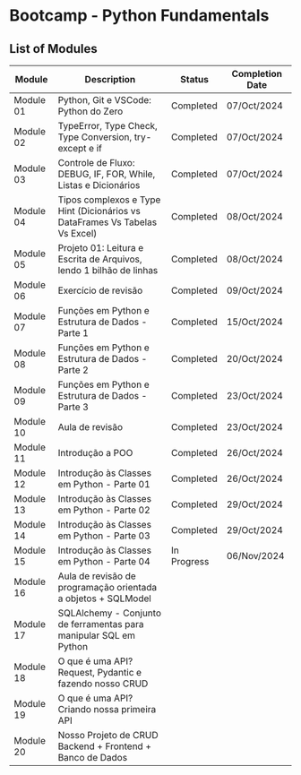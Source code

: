 # Bootcamp - Python Fundamentals

## List of Modules

| Module    | Description                                                                 | Status    | Completion Date |
|-----------|-----------------------------------------------------------------------------|-----------| ----------------|
| Module 01 | Python, Git e VSCode: Python do Zero                                        | Completed | 07/Oct/2024     |
| Module 02 | TypeError, Type Check, Type Conversion, try-except e if                     | Completed | 07/Oct/2024     |
| Module 03 | Controle de Fluxo: DEBUG, IF, FOR, While, Listas e Dicionários              | Completed | 07/Oct/2024     |
| Module 04 | Tipos complexos e Type Hint (Dicionários vs DataFrames Vs Tabelas Vs Excel) | Completed | 08/Oct/2024     |
| Module 05 | Projeto 01: Leitura e Escrita de Arquivos, lendo 1 bilhão de linhas         | Completed | 08/Oct/2024     |
| Module 06 | Exercício de revisão                                                        | Completed | 09/Oct/2024     |
| Module 07 | Funções em Python e Estrutura de Dados - Parte 1                            | Completed | 15/Oct/2024     |
| Module 08 | Funções em Python e Estrutura de Dados - Parte 2                            | Completed | 20/Oct/2024     |
| Module 09 | Funções em Python e Estrutura de Dados - Parte 3                            | Completed | 23/Oct/2024     |
| Module 10 | Aula de revisão                                                             | Completed | 23/Oct/2024     |
| Module 11 | Introdução a POO                                                            | Completed | 26/Oct/2024     |
| Module 12 | Introdução às Classes em Python - Parte 01                                  | Completed | 26/Oct/2024     |
| Module 13 | Introdução às Classes em Python - Parte 02                                  | Completed | 29/Oct/2024     |
| Module 14 | Introdução às Classes em Python - Parte 03                                  | Completed | 29/Oct/2024     |
| Module 15 | Introdução às Classes em Python - Parte 04                                  | In Progress | 06/Nov/2024   |
| Module 16 | Aula de revisão de programação orientada a objetos + SQLModel               |           |                 |
| Module 17 | SQLAlchemy - Conjunto de ferramentas para manipular SQL em Python           |           |                 |
| Module 18 | O que é uma API? Request, Pydantic e fazendo nosso CRUD                     |           |                 |
| Module 19 | O que é uma API? Criando nossa primeira API                                 |           |                 |
| Module 20 | Nosso Projeto de CRUD Backend + Frontend + Banco de Dados                   |           |                 |